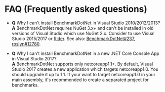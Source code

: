 # FAQ (Frequently asked questions)

* **Q** Why I can't install BenchmarkDotNet in Visual Studio 2010/2012/2013?  
 **A**
BenchmarkDotNet requires NuGet 3.x+ and can't be installed in old versions of Visual Studio which use NuGet 2.x.
Consider to use Visual Studio 2015/2017 or [Rider](http://jetbrains.com/rider/).
See also: [BenchmarkDotNet#237](https://github.com/dotnet/BenchmarkDotNet/issues/237), [roslyn#12780](https://github.com/dotnet/roslyn/issues/12780).

* **Q** Why I can't install BenchmarkDotNet in a new .NET Core Console App in Visual Studio 2017?  
**A** BenchmarkDotNet supports only netcoreapp1.1+.
By default, Visual Studio 2017 creates a new application which targets netcoreapp1.0.
You should upgrade it up to 1.1.
If your want to target netcoreapp1.0 in your main assembly, it's recommended to create a separated project for benchmarks.